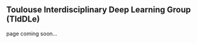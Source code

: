 ## Toulouse Interdisciplinary Deep Learning Group (TIdDLe)

page coming soon...

<script>
  function load_home() {
     document.getElementById("content").innerHTML='<object type="text/html" data="http://tiddle.epizy.com/register.php" ></object>';
}
  load_home()
</script>
